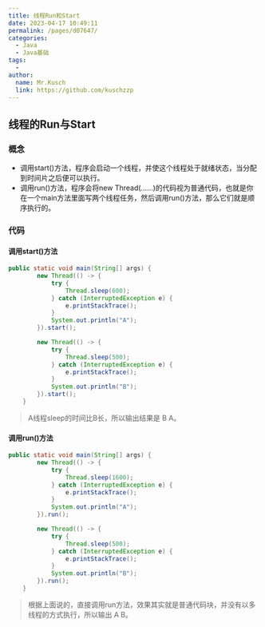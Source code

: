 ```yaml
---
title: 线程Run和Start
date: 2023-04-17 10:49:11
permalink: /pages/d07647/
categories:
  - Java
  - Java基础
tags:
  - 
author: 
  name: Mr.Kusch
  link: https://github.com/kuschzzp
---
```

## 线程的Run与Start

### 概念

- 调用start()方法，程序会启动一个线程，并使这个线程处于就绪状态，当分配到时间片之后便可以执行。
- 调用run()方法，程序会将new Thread(......)的代码视为普通代码，也就是你在一个main方法里面写两个线程任务，然后调用run()方法，那么它们就是顺序执行的。

### 代码

#### 调用start()方法

```java
public static void main(String[] args) {
        new Thread(() -> {
            try {
                Thread.sleep(600);
            } catch (InterruptedException e) {
                e.printStackTrace();
            }
            System.out.println("A");
        }).start();

        new Thread(() -> {
            try {
                Thread.sleep(500);
            } catch (InterruptedException e) {
                e.printStackTrace();
            }
            System.out.println("B");
        }).start();
    }
```

> A线程sleep的时间比B长，所以输出结果是 B A。



#### 调用run()方法

```java
public static void main(String[] args) {
        new Thread(() -> {
            try {
                Thread.sleep(1600);
            } catch (InterruptedException e) {
                e.printStackTrace();
            }
            System.out.println("A");
        }).run();

        new Thread(() -> {
            try {
                Thread.sleep(500);
            } catch (InterruptedException e) {
                e.printStackTrace();
            }
            System.out.println("B");
        }).run();
    }
```

> 根据上面说的，直接调用run方法，效果其实就是普通代码块，并没有以多线程的方式执行，所以输出 A B。